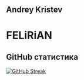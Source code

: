 ## Andrey Kristev
# FELiRiAN

## GitHub статистика
[![GitHub Streak](https://github-readme-streak-stats.herokuapp.com?user=felirian&theme=transparent&hide_border=true&border_radius=0&locale=ru&date_format=M%20j%5B%2C%20Y%5D&mode=weekly&hide_total_contributions=true)](https://git.io/streak-stats)
